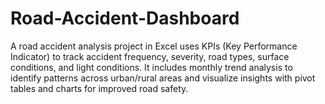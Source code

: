 # Road-Accident-Dashboard
A road accident analysis project in Excel uses KPIs (Key Performance Indicator) to track accident frequency, severity, road types, surface conditions, and light conditions. It includes monthly trend analysis to identify patterns across urban/rural areas and visualize insights with pivot tables and charts for improved road safety.
